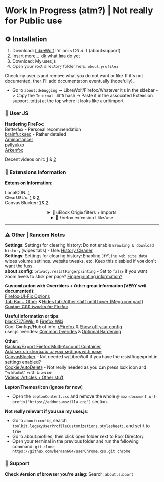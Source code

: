 # Work In Progress (atm?) | Not really for Public use

## ⚙️ Installation

1. Download: [LibreWolf](https://librewolf.net) I'm on: `v123.0-1` (about:support)
2. Insert more... Idk what Ima do yet
3. Download: My user.js
4. Open your root directory folder here: `about:profiles`

Check my user.js and remove what you do not want or like. If it's not documented, then I'll add documentation eventually (hopefully).  


- Go to `about:debugging` -> LibreWolf/Firefox/Whatever it's in the sidebar -> Copy the `Internal UUID` hash -> Paste it in the associated Extension support .txt(s) at the top where it looks like a url/import.


### 📃 User JS


**Hardening FireFox**:  
[Betterfox](https://github.com/yokoffing/Betterfox) - Personal recommendation  
[brainfucksec](https://gist.github.com/brainfucksec/68e79da1c965aeaa4782914afd8f7fa2) - Rather detailed  
[Aminomancer](https://github.com/aminomancer/uc.css.js/blob/master/prefs/recommended.js)  
[pyllyukko](https://github.com/pyllyukko/user.js)  
[Arkenfox](https://github.com/arkenfox/user.js)  

Decent videos on it: [1](https://youtu.be/Fr8UFJzpNls) & [2](https://youtu.be/N8IOJiOFVEk)


### 🔎 Extensions Information

**Extension Information**:

LocalCDN: [1](https://www.reddit.com/r/firefox/comments/yd340m/do_you_need_a_cookie_manager_how_about_localcdn/its4xjv)  
ClearURL's: [1](https://www.reddit.com/r/uBlockOrigin/comments/rttrbp/no_longer_any_need_for_the_clearurl_extension/hqxddko) & [2](https://www.reddit.com/r/uBlockOrigin/comments/15smrxu/ublock_origin_is_the_only_extension_you_will_ever/jx64cvt)  
Canvas Blocker: [1](https://discuss.privacyguides.net/t/canvasblocker-firefox-extension/12298) & [2](https://www.reddit.com/r/firefox/comments/7tkw34/how_to_permanently_block_canvas_fingerprinting/dtdi7aq)  


<details>
  <summary align="center">🍻 uBlock Origin filters + Imports</summary>
  <br>

All the Filter lists I have enabled in uBlock Origin: ![Enabled uBlock Origin Filters](https://github.com/misspent/Firefox-Blackout/assets/78914154/463bbd36-cf8d-45fa-a064-bc8a693b8148)


Links to custom filters from image above:  
[yokoffing's](https://github.com/yokoffing/filterlists#privacy)  
[AdguardFilters](https://github.com/AdguardTeam/AdGuardFilters)  
[Anudeep's Blacklist & Anudeep's Facebook Blacklist](https://github.com/anudeepND/blacklist)  
[Bypass Paywalls Clean filters](https://gitlab.com/magnolia1234/bypass-paywalls-clean-filters)  
[ClearURLs for uBo (unofficial)](https://github.com/DandelionSprout/adfilt/discussions/163)  
[Fanboy's Annoyance List](https://easylist.to)  
[HaGeZi's Personal DNS Blocklist](https://github.com/hagezi/dns-blocklists)  
[1Hosts (Pro)](https://github.com/badmojr/1Hosts)  
[uBlock-Origin-dev-filter – All Search Engines – Global](https://github.com/quenhus/uBlock-Origin-dev-filter)  
[More custom filter lists, found this not long ago, so I thought I'd share.](https://github.com/Universalizer/Universal-FilterLists#privacy)

</details>

<details>
  <summary align="center">🔌 Firefox extension I like/use</summary>
  <br>

| Extension                                                                                               | Optional                                                                                            |
|---------------------------------------------------------------------------------------------------------|-----------------------------------------------------------------------------------------------------|
| [Stylus](https://addons.mozilla.org/en-GB/firefox/addon/styl-us)                                        | [ClearURLs](https://addons.mozilla.org/en-GB/firefox/addon/clearurls)                               |
| [Vimium C](https://addons.mozilla.org/en-GB/firefox/addon/vimium-c)                                     | [Snap Links Plus](https://addons.mozilla.org/en-GB/firefox/addon/snaplinksplus)                     |
| [BlockTube](https://addons.mozilla.org/en-GB/firefox/addon/blocktube)                                   | [Copy All Tab Urls](https://addons.mozilla.org/en-GB/firefox/addon/copy-all-tab-urls-we)            |
| [Gesturefy](https://addons.mozilla.org/en-GB/firefox/addon/gesturefy)                                   | [Temporary Containers](https://addons.mozilla.org/en-GB/firefox/addon/temporary-containers)         |
| [Dark Reader](https://addons.mozilla.org/en-GB/firefox/addon/darkreader)                                | [Reddit Comment Collapser](https://addons.mozilla.org/en-GB/firefox/addon/reddit_comment_collapser) |
| [SponsorBlock](https://addons.mozilla.org/en-GB/firefox/addon/sponsorblock)                             |           |
| [Skip Redirect](https://addons.mozilla.org/en-GB/firefox/addon/skip-redirect)                           |           |
| [Violentmonkey](https://addons.mozilla.org/en-US/firefox/addon/violentmonkey)                           |           |
| [Firefox Color](https://addons.mozilla.org/en-GB/firefox/addon/firefox-color)                           |           |
| [Auto Highlight](https://addons.mozilla.org/en-GB/firefox/addon/auto_highlight)                         |           |
| [History Cleaner](https://addons.mozilla.org/en-GB/firefox/addon/history-cleaner)                       |           |
| [Augmented Steam](https://addons.mozilla.org/en-GB/firefox/addon/augmented-steam)                       |           |
| [Auto Tab Discard](https://addons.mozilla.org/en-GB/firefox/addon/auto-tab-discard)                     |           |
| [Joplin Web Clipper](https://addons.mozilla.org/en-GB/firefox/addon/joplin-web-clipper)                 |           |
| [Tab Session Manager](https://addons.mozilla.org/en-GB/firefox/addon/tab-session-manager)               |           |
| [Reddit Enhancement Suite](https://addons.mozilla.org/en-GB/firefox/addon/reddit-enhancement-suite)     |           |
| [Multi-Account Containers](https://addons.mozilla.org/en-GB/firefox/addon/multi-account-containers)     |           |
| [Bitwarden Password Manager](https://addons.mozilla.org/en-GB/firefox/addon/bitwarden-password-manager) |           |
| [Sound icon can pause & play](https://github.com/Godiesc/firefox-gx/tree/main/Extras/Play-Pause)        |           |

</details>


---


### ⚠️ Other | Random Notes

**Settings**: Settings for clearing history: Do not enable `Browsing & download history` (wipes tabs) - Use: [History Cleaner](https://addons.mozilla.org/en-GB/firefox/addon/history-cleaner)  
**Settings**: Settings for clearing history: Enabling `Offline web site data` wipes volume settings, website tweaks, etc. Keep this disabled if you don't want the fuss.  
**about:config**: `privacy.resistFingerprinting` - Set to `false` if you want zoom levels to stick per page? [Fingerprinting information?](https://www.reddit.com/r/firefox/comments/wi9vee/firefox_and_fingerprinting/ijae7ow/)  

**Customization with Overriders + Other great information (VERY well documented)**:  
[Firefox-UI-Fix Options](https://github.com/black7375/Firefox-UI-Fix/wiki/Options)  
[Tab Bar + Other](https://github.com/black7375/Firefox-UI-Fix/wiki/Options#tab-bar) & [Hides tabs/other stuff until hover (Mega compact)](https://github.com/black7375/Firefox-UI-Fix/wiki/Options#toolbar-overlap-mode)  
[Custom CSS tweaks for Firefox](https://github.com/Aris-t2/CustomCSSforFx)  


**Useful Information or tips**:  
[black7375Wiki](https://github.com/black7375/Firefox-UI-Fix/wiki/Tips) & [Firefox Wiki](https://www.reddit.com/r/firefox/wiki/index)  
Cool Configs/Hub of info: [r/Firefox](https://www.reddit.com/r/firefox) & [Show off your config](https://github.com/black7375/Firefox-UI-Fix/wiki/Show-Off-Your-Config)  
user.js overides: [Common Overides](https://github.com/yokoffing/Betterfox/wiki/Common-Overrides) & [Optional Hardening](https://github.com/yokoffing/Betterfox/wiki/Optional-Hardening)  

**Other**:  
[Backup/Export Firefox Multi-Account Container](https://superuser.com/questions/1394256/how-to-transfer-settings-of-extension-multi-account-containers-in-firefox)  
[Add search shortcuts to your settings with ease](https://mycroftproject.com)  
[CanvasBlocker](https://addons.mozilla.org/en-GB/firefox/addon/canvasblocker) - Not needed w/LibreWolf if you have the resistfingerprint in settings enabled?  
[Cookie AutoDelete](https://addons.mozilla.org/en-GB/firefox/addon/cookie-autodelete) - Not really needed as you can press lock icon and "whitelist" with browser  
[Videos, Articles + Other stuff](https://github.com/yokoffing/Betterfox?tab=readme-ov-file#recognition)  

**Lepton Themes/Icon (ignore for now)**:  

- Open the `leptonContent.css` and remove the whole `@-moz-document url-prefix("https://addons.mozilla.org")` section.  


**Not really relevant if you use my user.js**:  
- Go to `about:config`, search `toolkit.legacyUserProfileCustomizations.stylesheets`, and set it to `true`  
- Go to about:profiles, then click open folder next to Root Directory  
- Open your terminal in the previous folder and run the following command: `git clone https://github.com/benman604/userChrome.css.git chrome`  


### 🚦 Support

**Check Version of browser you're using**: Search: `about:support`  
